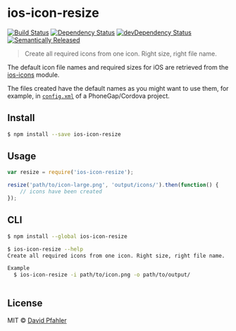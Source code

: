 # ios-icon-resize 
[![Build Status](https://travis-ci.org/excellenteasy/ios-icon-resize.svg?branch=master)](https://travis-ci.org/excellenteasy/ios-icon-resize)
[![Dependency Status](https://david-dm.org/excellenteasy/ios-icon-resize.svg)](https://david-dm.org/excellenteasy/ios-icon-resize)
[![devDependency Status](https://david-dm.org/excellenteasy/ios-icon-resize/dev-status.svg)](https://david-dm.org/excellenteasy/ios-icon-resize#info=devDependencies)
[![Semantically Released](https://img.shields.io/badge/versioning-semantically%20released-brightgreen.svg)](https://github.com/boennemann/semantic-release)

> Create all required icons from one icon. Right size, right file name.

The default icon file names and required sizes for iOS are retrieved from the [ios-icons](http://github.com/excellenteasy/ios-icons) module. 

The files created have the default names as you might want to use them, for example, in [`config.xml`](http://docs.phonegap.com/en/3.5.0/config_ref_images.md.html) of a PhoneGap/Cordova project.


## Install

```sh
$ npm install --save ios-icon-resize
```


## Usage

```js
var resize = require('ios-icon-resize');

resize('path/to/icon-large.png', 'output/icons/').then(function() {
	// icons have been created
});

```


## CLI

```sh
$ npm install --global ios-icon-resize
```

```sh
$ ios-icon-resize --help
Create all required icons from one icon. Right size, right file name.

Example
  $ ios-icon-resize -i path/to/icon.png -o path/to/output/
	
```


## License
MIT © [David Pfahler](http://excellenteasy.com)
